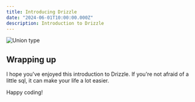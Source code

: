 ```yaml
---
title: Introducing Drizzle
date: "2024-06-01T10:00:00.000Z"
description: Introduction to Drizzle
---
```


![Union type](/typescript-tweet/img1.jpg)

## Wrapping up

I hope you've enjoyed this introduction to Drizzle. If you're not afraid of a little sql, it can make your life a lot easier.

Happy coding!
